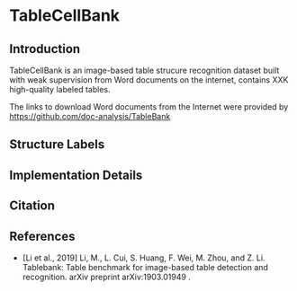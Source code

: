 # TableCellBank

## Introduction

TableCellBank is an image-based table strucure recognition dataset built with weak supervision from Word documents
on the internet, contains XXK high-quality labeled tables. 

The links to download Word documents from the Internet were provided by https://github.com/doc-analysis/TableBank

## Structure Labels



## Implementation Details

<!--- ## License --->

## Citation

## References

- [Li et al., 2019] Li, M., L. Cui, S. Huang, F. Wei, M. Zhou, and Z. Li. Tablebank: Table benchmark
    for image-based table detection and recognition. arXiv preprint arXiv:1903.01949 .
